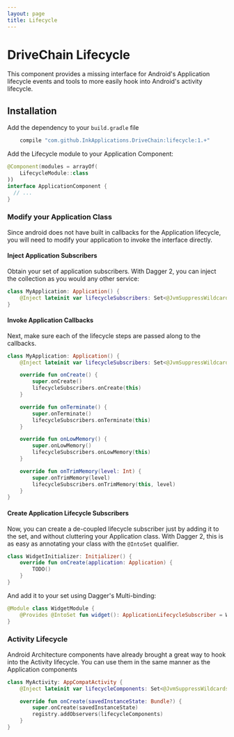 ```yaml
---
layout: page
title: Lifecycle
---
```


DriveChain Lifecycle
====================

This component provides a missing interface for Android's Application
lifecycle events and tools to more easily hook into Android's activity
lifecycle.

Installation
------------

Add the dependency to your `build.gradle` file

```gradle
    compile "com.github.InkApplications.DriveChain:lifecycle:1.+"
```

Add the Lifecycle module to your Application Component:

```kotlin
@Component(modules = arrayOf(
    LifecycleModule::class
))
interface ApplicationComponent {
  // ...
}
```

### Modify your Application Class

Since android does not have built in callbacks for the Application lifecycle, you will need to
modify your application to invoke the interface directly.

#### Inject Application Subscribers

Obtain your set of application subscribers. With Dagger 2, you can inject the collection
as you would any other service:

```kotlin
class MyApplication: Application() {
    @Inject lateinit var lifecycleSubscribers: Set<@JvmSuppressWildcards ApplicationLifecycleSubscriber>
}
```

#### Invoke Application Callbacks

Next, make sure each of the lifecycle steps are passed along to the callbacks.

```kotlin
class MyApplication: Application() {
    @Inject lateinit var lifecycleSubscribers: Set<@JvmSuppressWildcards ApplicationLifecycleSubscriber>

    override fun onCreate() {
        super.onCreate()
        lifecycleSubscribers.onCreate(this)
    }

    override fun onTerminate() {
        super.onTerminate()
        lifecycleSubscribers.onTerminate(this)
    }

    override fun onLowMemory() {
        super.onLowMemory()
        lifecycleSubscribers.onLowMemory(this)
    }

    override fun onTrimMemory(level: Int) {
        super.onTrimMemory(level)
        lifecycleSubscribers.onTrimMemory(this, level)
    }
}
```

#### Create Application Lifecycle Subscribers

Now, you can create a de-coupled lifecycle subscriber just by adding it to the set, and without
cluttering your Application class. With Dagger 2, this is as easy as annotating your
class with the `@IntoSet` qualifier.

```kotlin
class WidgetInitializer: Initializer() {
    override fun onCreate(application: Application) {
        TODO()
    }
}
```

And add it to your set using Dagger's Multi-binding:

```kotlin
@Module class WidgetModule {
    @Provides @IntoSet fun widget(): ApplicationLifecycleSubscriber = WidgetInitializer()
}
```

### Activity Lifecycle

Android Architecture components have already brought a great way to hook into
the Activity lifecycle. You can use them in the same manner as the Application
components

```kotlin
class MyActivity: AppCompatActivity {
    @Inject lateinit var lifecycleComponents: Set<@JvmSuppressWildcards LifecycleObserver>

    override fun onCreate(savedInstanceState: Bundle?) {
        super.onCreate(savedInstanceState)
        registry.addObservers(lifecycleComponents)
    }
}
```
